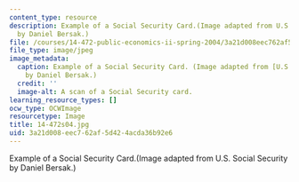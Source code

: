 ```yaml
---
content_type: resource
description: Example of a Social Security Card.(Image adapted from U.S. Social Security
  by Daniel Bersak.)
file: /courses/14-472-public-economics-ii-spring-2004/3a21d008eec762af5d424acda36b92e6_14-472s04.jpg
file_type: image/jpeg
image_metadata:
  caption: Example of a Social Security Card. (Image adapted from [U.S. Social Security](http://www.ssa.gov/)
    by Daniel Bersak.)
  credit: ''
  image-alt: A scan of a Social Security card.
learning_resource_types: []
ocw_type: OCWImage
resourcetype: Image
title: 14-472s04.jpg
uid: 3a21d008-eec7-62af-5d42-4acda36b92e6
---
```

Example of a Social Security Card.(Image adapted from U.S. Social Security by Daniel Bersak.)

